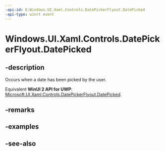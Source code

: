 ```yaml
---
-api-id: E:Windows.UI.Xaml.Controls.DatePickerFlyout.DatePicked
-api-type: winrt event
---
```


<!-- Event syntax
public event Windows.Foundation.TypedEventHandler DatePicked<Windows.UI.Xaml.Controls.DatePickerFlyout,  Windows.UI.Xaml.Controls.DatePickedEventArgs>
-->

# Windows.UI.Xaml.Controls.DatePickerFlyout.DatePicked

## -description
Occurs when a date has been picked by the user.

Equivalent **WinUI 2 API for UWP**: [Microsoft.UI.Xaml.Controls.DatePickerFlyout.DatePicked](/windows/winui/api/microsoft.ui.xaml.controls.datepickerflyout.datepicked).

## -remarks

## -examples

## -see-also
